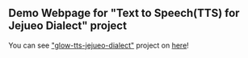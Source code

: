 ## Demo Webpage for "Text to Speech(TTS) for Jejueo Dialect" project

You can see ["glow-tts-jejueo-dialect"](https://github.com/watchstep/glow-tts-jejueo-dialect) project
on [here](https://watchstep.me/glow-tts-jejueo/)!
